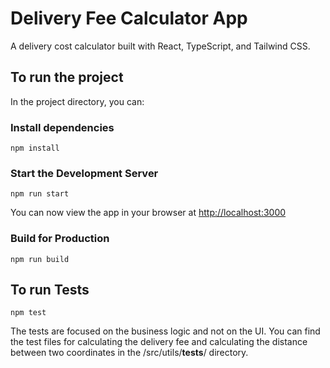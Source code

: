 # Delivery Fee Calculator App

A delivery cost calculator built with React, TypeScript, and Tailwind CSS.

## To run the project

In the project directory, you can:

### Install dependencies

`npm install`

### Start the Development Server

`npm run start`

You can now view the app in your browser at [http://localhost:3000](http://localhost:3000)

### Build for Production

`npm run build`

## To run Tests

`npm test`

The tests are focused on the business logic and not on the UI. You can find the test files for calculating the delivery fee and calculating the distance between two coordinates in the /src/utils/**tests**/ directory.
